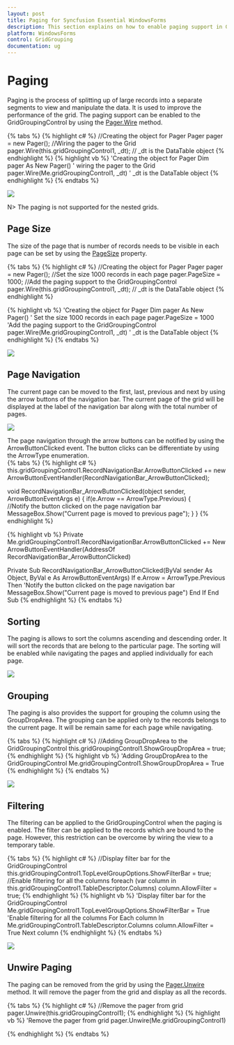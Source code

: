 ```yaml
---
layout: post
title: Paging for Syncfusion Essential WindowsForms
description: This section explains on how to enable paging support in GridGroupingControl.
platform: WindowsForms
control: GridGrouping
documentation: ug
---
```


# Paging
Paging is the process of splitting up of large records into a separate segments to view and manipulate the data. It is used to improve the performance of the grid. The paging support can be enabled to the GridGroupingControl by using the [Pager.Wire](http://help.syncfusion.com/cr/cref_files/windowsforms/grid/Syncfusion.GridHelperClasses.Windows~Syncfusion.GridHelperClasses.Pager~Wire.html) method.

{% tabs %}
{% highlight c# %}
//Creating the object for Pager
Pager pager = new Pager();
//Wiring the pager to the Grid 
pager.Wire(this.gridGroupingControl1, _dt); // _dt is the DataTable object
{% endhighlight %}
{% highlight vb %}
'Creating the object for Pager
Dim pager As New Pager()
' wiring the pager to the Grid 
pager.Wire(Me.gridGroupingControl1, _dt) ' _dt is the DataTable object
{% endhighlight %}
{% endtabs %}

![](Paging_images/Paging_img1.png)

N> The paging is not supported for the nested grids.

## Page Size 
The size of the page that is number of records needs to be visible in each page can be set by using the [PageSize](http://help.syncfusion.com/cr/cref_files/windowsforms/grid/Syncfusion.GridHelperClasses.Windows~Syncfusion.GridHelperClasses.Pager~PageSize.html) property.

{% tabs %}
{% highlight c# %}
//Creating the object for Pager
Pager pager = new Pager();
//Set the size  1000 records in each page
pager.PageSize = 1000;
//Add the paging support to the GridGroupingControl 
pager.Wire(this.gridGroupingControl1, _dt); // _dt is the DataTable object
{% endhighlight %}

{% highlight vb %}
'Creating the object for Pager
Dim pager As New Pager()
' Set the size  1000 records in each page
pager.PageSize = 1000
'Add the paging support to the GridGroupingControl 
pager.Wire(Me.gridGroupingControl1, _dt) ' _dt is the DataTable object
{% endhighlight %}
{% endtabs %}

![](Paging_images/Paging_img2.png)

## Page Navigation
The current page can be moved to the first, last, previous and next by using the arrow buttons of the navigation bar. The current page of the grid will be displayed at the label of the navigation bar along with the total number of pages.

![](Paging_images/Paging_img3.png)

The page navigation through the arrow buttons can be notified by using the ArrowButtonClicked event. The button clicks can be differentiate by using the ArrowType enumeration.  
{% tabs %}
{% highlight c# %}
this.gridGroupingControl1.RecordNavigationBar.ArrowButtonClicked += new ArrowButtonEventHandler(RecordNavigationBar_ArrowButtonClicked);

void RecordNavigationBar_ArrowButtonClicked(object sender, ArrowButtonEventArgs e)
{
   if(e.Arrow == ArrowType.Previous)
   {          
       //Notify the button clicked on the page navigation bar
       MessageBox.Show("Current page is moved to previous page");
   }
}
{% endhighlight %}

{% highlight vb %}
Private Me.gridGroupingControl1.RecordNavigationBar.ArrowButtonClicked += New ArrowButtonEventHandler(AddressOf RecordNavigationBar_ArrowButtonClicked)

Private Sub RecordNavigationBar_ArrowButtonClicked(ByVal sender As Object, ByVal e As ArrowButtonEventArgs)
   If e.Arrow = ArrowType.Previous Then
       'Notify the button clicked on the page navigation bar
       MessageBox.Show("Current page is moved to previous page")
   End If
End Sub
{% endhighlight %}
{% endtabs %}

## Sorting
The paging is allows to sort the columns ascending and descending order. It will sort the records that are belong to the particular page. The sorting will be enabled while navigating the pages and applied individually for each page. 

![](Paging_images/Paging_img4.png)

## Grouping
The paging is also provides the support for grouping the column using the GroupDropArea. The grouping can be applied only to the records belongs to the current page. It will be remain same for each page while navigating.

{% tabs %}
{% highlight c# %}
//Adding GroupDropArea to the GridGroupingControl
this.gridGroupingControl1.ShowGroupDropArea = true;
{% endhighlight %}
{% highlight vb %}
'Adding GroupDropArea to the GridGroupingControl
Me.gridGroupingControl1.ShowGroupDropArea = True
{% endhighlight %}
{% endtabs %}

![](Paging_images/Paging_img5.png)

## Filtering 
The filtering can be applied to the GridGroupingControl when the paging is enabled. The filter can be applied to the records which are bound to the page. However, this restriction can be overcome by wiring the view to a temporary table. 

{% tabs %}
{% highlight c# %}
//Display filter bar for the GridGroupingControl
this.gridGroupingControl1.TopLevelGroupOptions.ShowFilterBar = true;
//Enable filtering for all the columns 
foreach (var column in this.gridGroupingControl1.TableDescriptor.Columns)
    column.AllowFilter = true;
{% endhighlight %}
{% highlight vb %}
'Display filter bar for the GridGroupingControl
Me.gridGroupingControl1.TopLevelGroupOptions.ShowFilterBar = True
'Enable filtering for all the columns 
For Each column In Me.gridGroupingControl1.TableDescriptor.Columns
    column.AllowFilter = True
Next column
{% endhighlight %}
{% endtabs %}

![](Paging_images/Paging_img6.png)

## Unwire Paging
The paging can be removed from the grid by using the [Pager.Unwire](http://help.syncfusion.com/cr/cref_files/windowsforms/grid/Syncfusion.GridHelperClasses.Windows~Syncfusion.GridHelperClasses.Pager~Unwire.html) method. It will remove the pager from the grid and display as all the records.

{% tabs %}
{% highlight c# %}
//Remove the pager from grid
pager.Unwire(this.gridGroupingControl1);
{% endhighlight %}
{% highlight vb %}
'Remove the pager from grid
pager.Unwire(Me.gridGroupingControl1)

{% endhighlight %}
{% endtabs %}